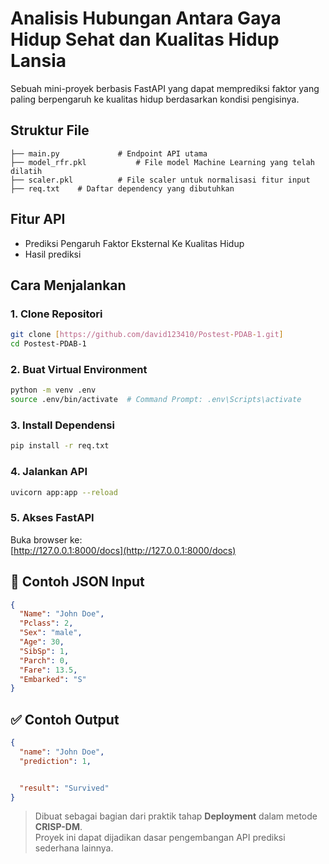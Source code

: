 # Analisis Hubungan Antara Gaya Hidup Sehat dan Kualitas Hidup Lansia
Sebuah mini-proyek berbasis FastAPI yang dapat memprediksi faktor yang paling berpengaruh ke kualitas hidup berdasarkan kondisi pengisinya.

## Struktur File
```
├── main.py             # Endpoint API utama
├── model_rfr.pkl           # File model Machine Learning yang telah dilatih
├── scaler.pkl          # File scaler untuk normalisasi fitur input
├── req.txt    # Daftar dependency yang dibutuhkan
```

## Fitur API
- Prediksi Pengaruh Faktor Eksternal Ke Kualitas Hidup
- Hasil prediksi

## Cara Menjalankan
### 1. Clone Repositori
```bash
git clone [https://github.com/david123410/Postest-PDAB-1.git]
cd Postest-PDAB-1
```

### 2. Buat Virtual Environment

```bash
python -m venv .env
source .env/bin/activate  # Command Prompt: .env\Scripts\activate
```

### 3. Install Dependensi

```bash
pip install -r req.txt
```

### 4. Jalankan API

```bash
uvicorn app:app --reload
```

### 5. Akses FastAPI

Buka browser ke:  
[http://127.0.0.1:8000/docs](http://127.0.0.1:8000/docs)

## 🧪 Contoh JSON Input

```json
{
  "Name": "John Doe",
  "Pclass": 2,
  "Sex": "male",
  "Age": 30,
  "SibSp": 1,
  "Parch": 0,
  "Fare": 13.5,
  "Embarked": "S"
}
```

## ✅ Contoh Output

```json
{
  "name": "John Doe",
  "prediction": 1,


  "result": "Survived"
}
```


> Dibuat sebagai bagian dari praktik tahap **Deployment** dalam metode **CRISP-DM**.  
> Proyek ini dapat dijadikan dasar pengembangan API prediksi sederhana lainnya.

